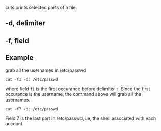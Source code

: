cuts prints selected parts of a file.


## -d, delimiter

## -f, field

## Example
grab all the usernames in /etc/passwd

    cut -f1 -d: /etc/passwd
where field `f1` is the first occurance before delimiter `:`. Since the first occurance is the username, the command above will grab all the usernames.

    cut -f7 -d: /etc/passwd
Field 7 is the last part in /etc/passwd, i.e, the shell associated with each account. 